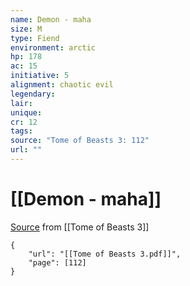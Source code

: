 ```yaml
---
name: Demon - maha
size: M
type: Fiend
environment: arctic
hp: 178
ac: 15
initiative: 5
alignment: chaotic evil
legendary: 
lair: 
unique: 
cr: 12
tags: 
source: "Tome of Beasts 3: 112"
url: ""
---
```

# [[Demon - maha]]

[Source](zotero://open-pdf/library/items/BLGR9HVR?page=112) from [[Tome of Beasts 3]]

```pdf
{
	"url": "[[Tome of Beasts 3.pdf]]",
	"page": [112]
}
```

